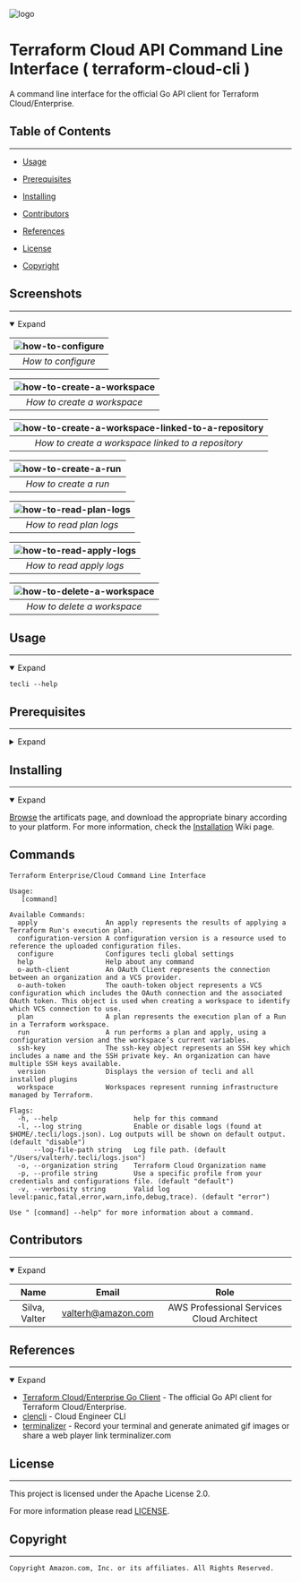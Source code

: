 <!--

  ** DO NOT EDIT THIS FILE
  ** 
  ** This file was automatically generated by the [tecli](https://gitlab.aws.dev/devops-aws/terraform-ce-cli)
  ** 1) Make all changes on files under tecli/yaml/*.yaml
  ** 2) Run `tecli template` to rebuild this file
  **
  ** By following this practice we ensure standard and high-quality accross multiple projects.
  ** DO NOT EDIT THIS FILE

-->

![logo](https://images.unsplash.com/photo-1611182758520-e3cad0366193?crop=entropy&cs=tinysrgb&fit=max&fm=jpg&ixid=MXwxOTEyNTB8MHwxfHJhbmRvbXx8fHx8fHx8&ixlib=rb-1.2.1&q=80&w=1080)



# Terraform Cloud API Command Line Interface  ( terraform-cloud-cli ) 

A command line interface for the official Go API client for Terraform Cloud/Enterprise.

## Table of Contents
---




 - [Usage](#usage) 
 - [Prerequisites](#prerequisites) 
 - [Installing](#installing) 



 - [Contributors](#contributors) 
 - [References](#references) 
 - [License](#license) 
 - [Copyright](#copyright) 


## Screenshots
---
<details open>
  <summary>Expand</summary>


| ![how-to-configure](clencli/terminalizer/configure.gif) |
|:--:| 
| *How to configure* |

| ![how-to-create-a-workspace](clencli/terminalizer/workspace-create.gif) |
|:--:| 
| *How to create a workspace* |

| ![how-to-create-a-workspace-linked-to-a-repository](clencli/terminalizer/workspace-with-vcs-repo.gif) |
|:--:| 
| *How to create a workspace linked to a repository* |

| ![how-to-create-a-run](clencli/terminalizer/run-create.gif) |
|:--:| 
| *How to create a run* |

| ![how-to-read-plan-logs](clencli/terminalizer/plan-logs.gif) |
|:--:| 
| *How to read plan logs* |

| ![how-to-read-apply-logs](clencli/terminalizer/apply-logs.gif) |
|:--:| 
| *How to read apply logs* |

| ![how-to-delete-a-workspace](clencli/terminalizer/workspace-delete.gif) |
|:--:| 
| *How to delete a workspace* |

</details>



## Usage
---
<details open>
  <summary>Expand</summary>

`tecli --help`
</details>



## Prerequisites
---
<details>
  <summary>Expand</summary>

- [pre-requisites](https://gitlab.aws.dev/devops-aws/tecli/-/wikis/Pre-Requisites) - Pre-Requisites

</details>



## Installing
---
<details open>
  <summary>Expand</summary>

[Browse](https://gitlab.aws.dev/devops-aws/tecli/-/jobs/artifacts/master/browse?job=release) the artificats page, and download the appropriate binary according to your platform. For more information, check the [Installation](https://gitlab.aws.dev/devops-aws/tecli/-/wikis/Installation) Wiki page.
</details>









## Commands
```
Terraform Enterprise/Cloud Command Line Interface

Usage:
   [command]

Available Commands:
  apply                 An apply represents the results of applying a Terraform Run's execution plan.
  configuration-version A configuration version is a resource used to reference the uploaded configuration files.
  configure             Configures tecli global settings
  help                  Help about any command
  o-auth-client         An OAuth Client represents the connection between an organization and a VCS provider.
  o-auth-token          The oauth-token object represents a VCS configuration which includes the OAuth connection and the associated OAuth token. This object is used when creating a workspace to identify which VCS connection to use.
  plan                  A plan represents the execution plan of a Run in a Terraform workspace.
  run                   A run performs a plan and apply, using a configuration version and the workspace’s current variables.
  ssh-key               The ssh-key object represents an SSH key which includes a name and the SSH private key. An organization can have multiple SSH keys available.
  version               Displays the version of tecli and all installed plugins
  workspace             Workspaces represent running infrastructure managed by Terraform.

Flags:
  -h, --help                   help for this command
  -l, --log string             Enable or disable logs (found at $HOME/.tecli/logs.json). Log outputs will be shown on default output. (default "disable")
      --log-file-path string   Log file path. (default "/Users/valterh/.tecli/logs.json")
  -o, --organization string    Terraform Cloud Organization name
  -p, --profile string         Use a specific profile from your credentials and configurations file. (default "default")
  -v, --verbosity string       Valid log level:panic,fatal,error,warn,info,debug,trace). (default "error")

Use " [command] --help" for more information about a command.
```




## Contributors
---
<details open>
  <summary>Expand</summary>

|     Name     |         Email        |       Role      |
|:------------:|:--------------------:|:---------------:|
|  Silva, Valter  |  valterh@amazon.com  |  AWS Professional Services Cloud Architect  |

</details>





## References
---
<details open>
  <summary>Expand</summary>

  * [Terraform Cloud/Enterprise Go Client](https://github.com/hashicorp/go-tfe) - The official Go API client for Terraform Cloud/Enterprise.
  * [clencli](https://github.com/awslabs/clencli) - Cloud Engineer CLI
  * [terminalizer](https://github.com/faressoft/terminalizer) - Record your terminal and generate animated gif images or share a web player link terminalizer.com


</details>



## License
---
This project is licensed under the Apache License 2.0.

For more information please read [LICENSE](LICENSE).



## Copyright
---
```
Copyright Amazon.com, Inc. or its affiliates. All Rights Reserved.
```

